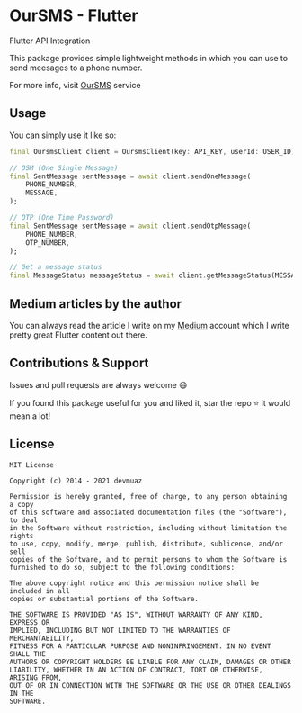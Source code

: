 # OurSMS - Flutter

Flutter API Integration

This package provides simple lightweight methods in which you can use to send meesages to a phone number.

For more info, visit [OurSMS](https://oursms.app/) service

## Usage

You can simply use it like so:

```dart
final OursmsClient client = OursmsClient(key: API_KEY, userId: USER_ID);

// OSM (One Single Message)
final SentMessage sentMessage = await client.sendOneMessage(
    PHONE_NUMBER,
    MESSAGE,
);

// OTP (One Time Password)
final SentMessage sentMessage = await client.sendOtpMessage(
    PHONE_NUMBER,
    OTP_NUMBER,
);

// Get a message status
final MessageStatus messageStatus = await client.getMessageStatus(MESSAGE_ID);
```

## Medium articles by the author

You can always read the article I write on my [Medium](https://devmuaz.medium.com/) account which I write pretty great Flutter content out there.

## Contributions & Support

Issues and pull requests are always welcome 😄

If you found this package useful for you and liked it, star the repo ⭐️ it would mean a lot!

## License

```
MIT License

Copyright (c) 2014 - 2021 devmuaz

Permission is hereby granted, free of charge, to any person obtaining a copy
of this software and associated documentation files (the "Software"), to deal
in the Software without restriction, including without limitation the rights
to use, copy, modify, merge, publish, distribute, sublicense, and/or sell
copies of the Software, and to permit persons to whom the Software is
furnished to do so, subject to the following conditions:

The above copyright notice and this permission notice shall be included in all
copies or substantial portions of the Software.

THE SOFTWARE IS PROVIDED "AS IS", WITHOUT WARRANTY OF ANY KIND, EXPRESS OR
IMPLIED, INCLUDING BUT NOT LIMITED TO THE WARRANTIES OF MERCHANTABILITY,
FITNESS FOR A PARTICULAR PURPOSE AND NONINFRINGEMENT. IN NO EVENT SHALL THE
AUTHORS OR COPYRIGHT HOLDERS BE LIABLE FOR ANY CLAIM, DAMAGES OR OTHER
LIABILITY, WHETHER IN AN ACTION OF CONTRACT, TORT OR OTHERWISE, ARISING FROM,
OUT OF OR IN CONNECTION WITH THE SOFTWARE OR THE USE OR OTHER DEALINGS IN THE
SOFTWARE.
```

